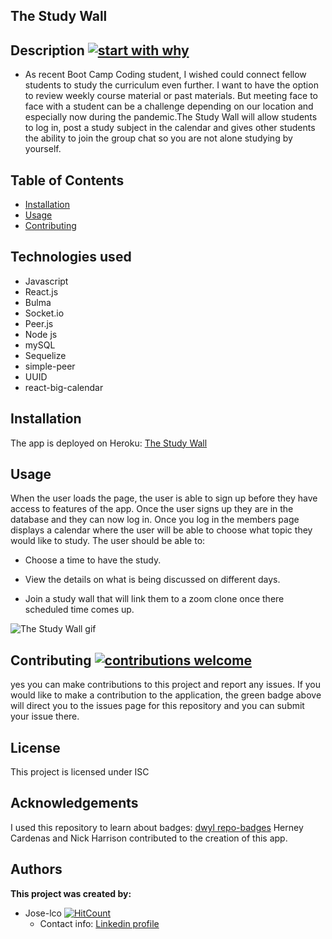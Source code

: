 ## The Study Wall


## Description [![start with why](https://img.shields.io/badge/start%20with-why%3F-brightgreen.svg?style=flat)](http://www.ted.com/talks/simon_sinek_how_great_leaders_inspire_action)

* As recent Boot Camp Coding student, I wished could connect fellow students to study the curriculum even further. I want to have the option to review weekly course material or past materials. But meeting face to face with a student can be a challenge depending on our location and especially now during the pandemic.The Study Wall will allow students to log in, post a study subject in the calendar and gives other students the ability to join the group chat so you are not alone studying by yourself.


## Table of Contents

* [Installation](#installation)
* [Usage](#usage)
* [Contributing](#contributing)

## Technologies used

* Javascript
* React.js
* Bulma
* Socket.io
* Peer.js
* Node js
* mySQL
* Sequelize
* simple-peer
* UUID
* react-big-calendar


## Installation

The app is deployed on Heroku: [The Study Wall](https://lets-study-together.herokuapp.com/)
## Usage

When the user loads the page, the user is able to sign up before they have access to features of the app. Once the user signs up they are in the database and they can now log in. Once you log in the members page displays a calendar where the user will be able to choose what topic they would like to study. 
The user should be able to:

  * Choose a time to have the study.

  * View the details on what is being discussed on different days.

  * Join a study wall that will link them to a zoom clone once there scheduled time comes up.

 ![The Study Wall gif](client/public/Images/The-Study-Wall.gif)

## Contributing [![contributions welcome](https://img.shields.io/badge/contributions-welcome-brightgreen.svg?style=flat)](https://github.com/Jose-lco/the-study-wall/issues)

yes you can make contributions to this project and report any issues. If you would like to make a contribution to the application, the green badge above will direct you to the issues page for this repository and you can submit your issue there.

## License

This project is licensed under ISC

## Acknowledgements
I used this repository to learn about badges: 
[dwyl repo-badges](https://github.com/dwyl/repo-badges)
Herney Cardenas and Nick Harrison contributed to the creation of this app.

## Authors

**This project was created by:**
* Jose-lco [![HitCount](http://hits.dwyl.com/Jose-lco/the-study-wall.svg)](http://hits.dwyl.com/Jose-lco/the-study-wall)
  * Contact info: [Linkedin profile](https://www.linkedin.com/in/josephine-ndungu-a0a441160)

